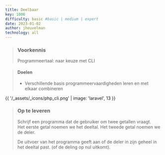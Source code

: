 ```yaml
---
title: Deelbaar
key: 1006
difficulty: basic #basic | medium | expert
date: 2023-01-02
author: jheuvelman
technology: all
---
```


> ### Voorkennis
> Programmeertaal: naar keuze met CLI

> #### Doelen
> * Verschillende basis programmeervaardigheden leren en met elkaar combineren

{{ '/_assets/_icons/php_cli.png'  | image: 'laravel', 13 }}

> ### Op te leveren
> Schrijf een programma dat de gebruiker om twee getallen vraagt.  
> Het eerste getal noemen we het deeltal. Het tweede getal noemen we de deler.
>  
> De uitvoer van het programma geeft aan of de deler in zijn geheel in het deeltal past. (of de deling op nul uitkomt).
